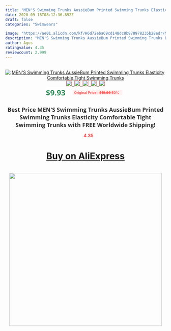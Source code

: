 ```yaml
---
title: "MEN'S Swimming Trunks AussieBum Printed Swimming Trunks Elasticity Comfortable Tight Swimming Trunks"
date: 2020-09-18T08:12:36.892Z
draft: false
categories: "Swimwears"

image: "https://ae01.alicdn.com/kf/H6d72eba69cd148dc8b878978235b28edr/MEN-S-Swimming-Trunks-AussieBum-Printed-Swimming-Trunks-Elasticity-Comfortable-Tight-Swimming-Trunks.jpg"
description: "MEN'S Swimming Trunks AussieBum Printed Swimming Trunks Elasticity Comfortable Tight Swimming Trunks"
author: Agus
ratingvalue: 4.35
reviewcount: 2.999
---
```

<br>
<div style="text-align: center;">
<a href="https://s.click.aliexpress.com/e/_9vFSsd" target="_blank" rel="nofollow noopener noreferrer"><img alt="MEN'S Swimming Trunks AussieBum Printed Swimming Trunks Elasticity Comfortable Tight Swimming Trunks" class="magnifier-image" src="https://ae01.alicdn.com/kf/H6d72eba69cd148dc8b878978235b28edr/MEN-S-Swimming-Trunks-AussieBum-Printed-Swimming-Trunks-Elasticity-Comfortable-Tight-Swimming-Trunks.jpg_640x640.jpg">
<br>
<img style="border:1px solid salmon" src="https://ae01.alicdn.com/kf/H6d72eba69cd148dc8b878978235b28edr/MEN-S-Swimming-Trunks-AussieBum-Printed-Swimming-Trunks-Elasticity-Comfortable-Tight-Swimming-Trunks.jpg_120x120.jpg">&nbsp;&nbsp;<img style="border:1px solid salmon" src="https://ae01.alicdn.com/kf/Heae3a902d2694359bbfc62188ce67e9ch/MEN-S-Swimming-Trunks-AussieBum-Printed-Swimming-Trunks-Elasticity-Comfortable-Tight-Swimming-Trunks.jpg_120x120.jpg">&nbsp;&nbsp;<img style="border:1px solid salmon" src="_120x120.jpg">&nbsp;&nbsp;<img style="border:1px solid salmon" src="_120x120.jpg">&nbsp;&nbsp;<img style="border:1px solid salmon" src="https://ae01.alicdn.com/kf/H10cb6c891710436abb3ea69e7e8f6e34j/MEN-S-Swimming-Trunks-AussieBum-Printed-Swimming-Trunks-Elasticity-Comfortable-Tight-Swimming-Trunks.jpg_120x120.jpg"></a></div><br0>
<div style="text-align: center;"><span style="background-color: white; border: 0px; box-sizing: border-box; color: seagreen; display: inline-block; font-family: &quot;open sans&quot; , &quot;arial&quot; , &quot;helvetica&quot; , sans-serif , &quot;heiti&quot;; font-size: 24px; font-stretch: inherit; font-weight: 700; line-height: inherit; margin: 0px 10px 0px 0px; padding: 0px; vertical-align: middle;">$9.93 </span>
<span style="background: rgb(255 , 241 , 241); border-radius: 3px; border: 0px; box-sizing: border-box; color: #ff4747; display: inline-block; font-family: inherit; font-size: 12px; font-stretch: inherit; font-style: inherit; font-variant: inherit; font-weight: 600; line-height: inherit; margin: 0px; padding: 2px 5px; transform: scale(0.9); vertical-align: middle;">Original Price : <b style="text-decoration: line-through;">$19.86 </b> 50%&nbsp;&nbsp;</span></div>
<h1 style="color: #333333; display: inline-block; font-family: &quot;open sans&quot; , &quot;arial&quot; , &quot;helvetica&quot; , sans-serif , &quot;heiti&quot;; font-size: 18px; font-stretch: inherit; font-weight: 700; text-align: center;">Best Price MEN'S Swimming Trunks AussieBum Printed Swimming Trunks Elasticity Comfortable Tight Swimming Trunks with FREE Worldwide Shipping!</h1>
<div style="color: #ff4747; text-align: center;">
<img src="https://4.bp.blogspot.com/-M0ZcTcb-5uY/XleCXlxnR4I/AAAAAAAAAEc/OrjgMkXV1oMQFaCRZj5HQwOCBcu3w1FegCPcBGAYYCw/s1600/star.png" style="height: 15px;">&nbsp;<b>4.35</b></div>
<div class="button_cont" align="center"><a class="buynow_a" href="https://s.click.aliexpress.com/e/_9vFSsd" target="_blank" rel="nofollow noopener noreferrer"><H1>Buy on AliExpress</H1></a></div><br>
<div class="separator" style="clear: both; text-align: center;">
<img src="https://lh3.googleusercontent.com/-pTy5HemUv9M/XlePHvY0dAI/AAAAAAAAAE4/0nX5iRUoIWY8eMW9Dpxeirr157OZliDIgCLcBGAsYHQ/s1600/badge.gif" width="480">
</div>

